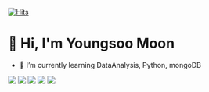 [![Hits](https://hits.seeyoufarm.com/api/count/incr/badge.svg?url=https%3A%2F%2Fgithub.com%2Fyoungsoomoon%2F&count_bg=%2379C83D&title_bg=%23555555&icon=&icon_color=%23E7E7E7&title=hits&edge_flat=false)](https://hits.seeyoufarm.com)               
# 👋 Hi, I'm Youngsoo Moon
* 👀 I’m currently learning DataAnalysis, Python, mongoDB

<img src="https://img.shields.io/badge/-Python-blue?style=flat-square&logo=Python&logoColor=white">  <img src="https://img.shields.io/badge/-Jupyter-orange?style=flat-square&logo=Jupyter&logoColor=white">  <img src="https://img.shields.io/badge/-Pandas-navy?style=flat-square&logo=pandas&logoColor=white">  <img src="https://img.shields.io/badge/-NumPy-yellowgreen?style=flat-square&logo=NumPy&logoColor=white">  <img src="https://img.shields.io/badge/-MongoDB-green?style=flat-square&logo=MongoDB&logoColor=white">
  <!---
youngsoomoon/youngsoomoon is a ✨ special ✨ repository because its `README.md` (this file) appears on your GitHub profile.
You can click the Preview link to take a look at your changes.
--->
